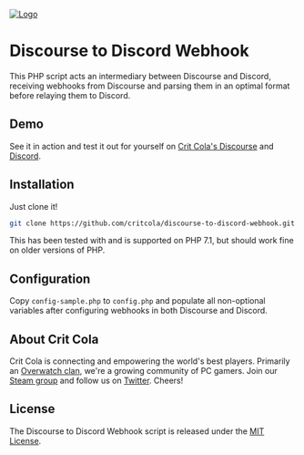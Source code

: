 <a href="https://critcola.com/?utm_source=github.com&utm_medium=readme&utm_term=logo&utm_content=discourse-to-discord-webhook&utm_campaign=development">![Logo](https://critcola.com/assets/images/crit-cola-banner.svg)</a>

# Discourse to Discord Webhook

This PHP script acts an intermediary between Discourse and Discord, receiving webhooks from Discourse and parsing them in an optimal format before relaying them to Discord.

## Demo

See it in action and test it out for yourself on [Crit Cola's Discourse](https://critcola.com/community/?utm_source=github.com&utm_medium=readme&utm_term=demo&utm_content=discourse-to-discord-webhook&utm_campaign=development) and [Discord](https://discord.critcola.com).

## Installation

Just clone it!

```sh
git clone https://github.com/critcola/discourse-to-discord-webhook.git
```

This has been tested with and is supported on PHP 7.1, but should work fine on older versions of PHP.

## Configuration

Copy `config-sample.php` to `config.php` and populate all non-optional variables after configuring webhooks in both Discourse and Discord.

## About Crit Cola

Crit Cola is connecting and empowering the world's best players. Primarily an [Overwatch clan](https://critcola.com/?utm_source=github.com&utm_medium=readme&utm_term=overwatch-clan&utm_content=discourse-to-discord-webhook&utm_campaign=development), we're a growing community of PC gamers. Join our [Steam group](http://steamcommunity.com/groups/critcola) and follow us on [Twitter](https://twitter.com/CritColaGaming). Cheers!

## License

The Discourse to Discord Webhook script is released under the [MIT License](LICENSE).
